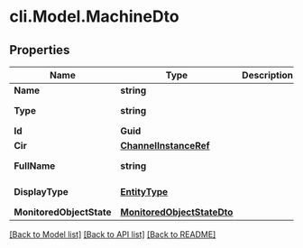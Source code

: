 # cli.Model.MachineDto

## Properties

Name | Type | Description | Notes
------------ | ------------- | ------------- | -------------
**Name** | **string** |  | [optional] 
**Type** | **string** |  | [optional] [readonly] 
**Id** | **Guid** |  | [optional] 
**Cir** | [**ChannelInstanceRef**](ChannelInstanceRef.md) |  | [optional] 
**FullName** | **string** |  | [optional] [readonly] 
**DisplayType** | [**EntityType**](EntityType.md) |  | [optional] [readonly] 
**MonitoredObjectState** | [**MonitoredObjectStateDto**](MonitoredObjectStateDto.md) |  | [optional] 

[[Back to Model list]](../README.md#documentation-for-models) [[Back to API list]](../README.md#documentation-for-api-endpoints) [[Back to README]](../README.md)

